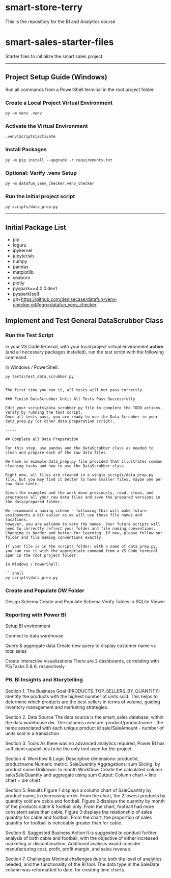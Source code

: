 # smart-store-terry
This is the repository for the BI and Analytics course

# smart-sales-starter-files

Starter files to initialize the smart sales project.

-----


## Project Setup Guide (Windows)

Run all commands from a PowerShell terminal in the root project folder.

### Create a Local Project Virtual Environment

```shell
py -m venv .venv
```

### Activate the Virtual Environment

```shell
.venv\Scripts\activate
```

### Install Packages

```shell
py -m pip install --upgrade -r requirements.txt
```

### Optional: Verify .venv Setup

```shell
py -m datafun_venv_checker.venv_checker
```

### Run the initial project script

```shell
py scripts/data_prep.py
```

-----

## Initial Package List

- pip
- loguru
- ipykernel
- jupyterlab
- numpy
- pandas
- matplotlib
- seaborn
- plotly
- pyspark==4.0.0.dev1
- pyspark[sql]
- git+https://github.com/denisecase/datafun-venv-checker.git#egg=datafun_venv_checker

## Implement and Test General DataScrubber Class

### Run the Test Script

In your VS Code terminal, 
with your local project virtual environment **active** (and all necessary packages installed),
run the test script with the following command. 

In Windows / PowerShell:

```shell
py tests\test_data_scrubber.py
```

```

The first time you run it, all tests will not pass correctly. 

### Finish DataScrubber Until All Tests Pass Successfully

Edit your scripts\data_scrubber.py file to complete the TODO actions. Verify by running the test script. 
Once all tests pass, you are ready to use the Data Scrubber in your data_prep.py (or other data preparation script). 

-----

## Complete all Data Preparation

For this step, use pandas and the DataScrubber class as needed to clean and prepare each of the raw data files. 

We have an example data_prep.py file provided that illustrates common cleaning tasks and how to use the DataScrubber class. 

Right now, all files are cleaned in a single scripts/data_prep.py file, but you may find it better to have smaller files, maybe one per raw data table. 

Given the examples and the work done previously, read, clean, and preprocess all your raw data files and save the prepared versions in the data/prepared folder. 

We recommand a naming scheme - following this will make future assignments a bit easier as we will use these file names and locations, 
however, you are welcome to vary the names. Your future scripts will need to correctly reflect your folder and file naming conventions. 
Changing is harder and better for learning. If new, please follow our folder and file naming conventions exactly.

If your file is in the scripts folder, with a name of data_prep.py, you can run it with the appropriate command from a VS Code terminal open in the root project folder:

In Windows / PowerShell:

```shell
py scripts\data_prep.py
```

### Create and Populate DW Folder
Design Schema
Create and Populate Schema
Verify Tables in SQLite Viewer

### Reporting with Power BI
Setup BI environment

Connect to data warehouse

Query & aggregate data
Create new query to display customer name vs total sales

Create interactive visualizations
There are 2 dashboards, correlating with P5/Tasks 5 & 6, respectively

### P6. BI Insights and Storytelling

Section 1. The Business Goal (PRODUCTS_TOP_SELLERS_BY_QUANTITY)
Identify the products with the highest number of units sold.  This helps to determine which products are the best sellers in terms of volume, guiding inventory management and marketing strategies.

Section 2. Data Source
The data source is the smart_sales database, within the data warehouse dw.
The columns used are:
product/productname - the name associated with each unique product id
sale/SaleAmount - number of units sold in a transaction

Section 3. Tools
As there was no advanced analytics required, Power BI has sufficient capabilities to be the only tool used for the project.

Section 4. Workflow & Logic
Descriptive dimensions: productid, productname
Numeric metric: SaleQuantity
Aggregations: sum
Slicing: by product name
Driildown: to month
Workflow: Create the calculated column sale/SaleQuantity and aggregate using sum
Output: Column chart + line chart + pie chart

Section 5. Results
Figure 1 displays a column chart of SaleQuantity by product name, in decreasing order.  From the chart, the 2 lowest products by quantity sold are cable and football.
Figure 2 displays the quantity by month of the products cable & football only.  From the chart, football had more consistent sales than cable.
Figure 3 displays the relationship of sales quantity for cable and football.  From the chart, the proportion of sales quantity for football is noticeably greater than for cable.

Section 6. Suggested Business Action
It is suggested to conduct further analysis of both cable and football, with the objective of either increased marketing or discontinuation.
Additional analysis would consider manufacturing cost, profit, profit margin, and sales revenue.

Section 7. Challenges
Minimal challenges due to both the level of analytics needed, and the functionality of the BI tool.
The data type in the SaleDate column was reformatted to date, for creating time charts.





